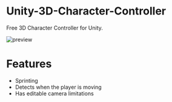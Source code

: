 # Unity-3D-Character-Controller
Free 3D Character Controller for Unity.

![preview](https://user-images.githubusercontent.com/77923481/146053463-95d3ece1-f91e-4190-9830-8468eeadc755.gif)

# Features
- Sprinting
- Detects when the player is moving
- Has editable camera limitations
